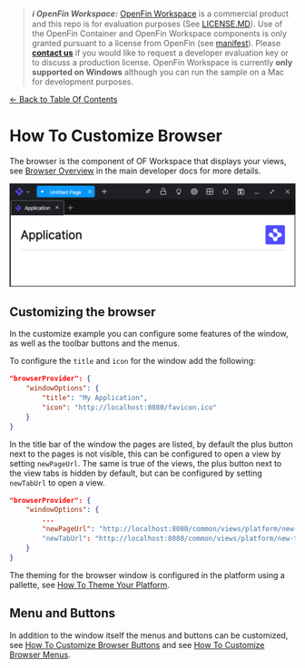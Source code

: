 > **_:information_source: OpenFin Workspace:_** [OpenFin Workspace](https://www.openfin.co/workspace/) is a commercial product and this repo is for evaluation purposes (See [LICENSE.MD](../LICENSE.MD)). Use of the OpenFin Container and OpenFin Workspace components is only granted pursuant to a license from OpenFin (see [manifest](../public/manifest.fin.json)). Please [**contact us**](https://www.openfin.co/workspace/poc/) if you would like to request a developer evaluation key or to discuss a production license.
> OpenFin Workspace is currently **only supported on Windows** although you can run the sample on a Mac for development purposes.

[<- Back to Table Of Contents](../README.md)

# How To Customize Browser

The browser is the component of OF Workspace that displays your views, see [Browser Overview](https://developers.openfin.co/of-docs/docs/browser-sdk-overview) in the main developer docs for more details.

![Browser](./assets/browser-window.png)

## Customizing the browser

In the customize example you can configure some features of the window, as well as the toolbar buttons and the menus.

To configure the `title` and `icon` for the window add the following:

```json
"browserProvider": {
    "windowOptions": {
        "title": "My Application",
        "icon": "http://localhost:8080/favicon.ico"
    }
}
```

In the title bar of the window the pages are listed, by default the plus button next to the pages is not visible, this can be configured to open a view by setting `newPageUrl`. The same is true of the views, the plus button next to the view tabs is hidden by default, but can be configured by setting `newTabUrl` to open a view.

```json
"browserProvider": {
    "windowOptions": {
        ...
        "newPageUrl": "http://localhost:8080/common/views/platform/new-page.html".
        "newTabUrl": "http://localhost:8080/common/views/platform/new-tab.html"
    }
}
```

The theming for the browser window is configured in the platform using a pallette, see [How To Theme Your Platform](./how-to-theme-your-platform.md).

## Menu and Buttons

In addition to the window itself the menus and buttons can be customized, see [How To Customize Browser Buttons](./how-to-customize-browser-buttons.md) and see [How To Customize Browser Menus](./how-to-customize-browser-menus.md).
